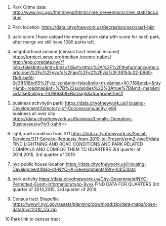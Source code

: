 1. Park Crime data: http://www.nyc.gov/html/nypd/html/crime_prevention/crime_statistics.shtml

2. Park location: https://data.cityofnewyork.us/Recreation/park/asrf-bjin

3. park score 
   I have upload the merged park data with score for each park, after merge we still have 1089 parks left.

4. neighborhood income (census tract median income)
https://project.wnyc.org/median-income-nabes/
http://app.coredata.nyc/?mlb=false&ntii=&ntr=&mz=14&vtl=https%3A%2F%2Fthefurmancenter.carto.com%2Fu%2Fnyufc%2Fapi%2Fv2%2Fviz%2F39154c02-b660-11e6-baf8-0e3ff518bd15%2Fviz.json&mln=false&mlp=true&mlat=40.718&ptsb=&nty=&mb=roadmap&pf=%7B%22subsidies%22%3Atrue%7D&md=map&mlv=false&mlng=-73.996&btl=Borough&atp=properties#

5. business activity(in park)
   https://data.cityofnewyork.us/Housing-Development/Directory-of-Concessions/ac9y-je94 </br>
   business all over city</br>
   https://data.cityofnewyork.us/Business/Legally-Operating-Businesses/w7w3-xahh<>

6. light,road condition from 311 
https://data.cityofnewyork.us/Social-Services/311-Service-Requests-from-2010-to-Present/erm2-nwe9/data
FIND LIGHTNING AND ROAD CONDITIONS AND PARK RELATED COMPAILS AND COMPLIE THEM TO QUARTERS 3rd quarter of 2014,2015, 3rd quarter of 2016

7. nyc public house location
https://data.cityofnewyork.us/Housing-Development/Map-of-NYCHA-Developments/i9rv-hdr5/data

8. park activity
https://data.cityofnewyork.us/City-Government/NYC-Permitted-Event-Information/tvpp-9vvx
FIND DATA FOR QUARTERS 3rd quarter of 2014,2015, 3rd quarter of 2016

9. Census tract Shapefile
https://www1.nyc.gov/assets/planning/download/zip/data-maps/open-data/nyct2010_17a.zip

10.Park link to census tract
